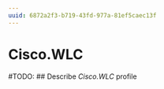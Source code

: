 ```yaml
---
uuid: 6872a2f3-b719-43fd-977a-81ef5caec13f
---
```



# Cisco.WLC


#TODO: ## Describe *Cisco.WLC* profile

